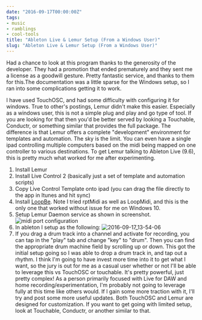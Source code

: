 ```yaml
---
date: "2016-09-17T00:00:00Z"
tags:
- music
- ramblings
- cool-tools
title: "Ableton Live & Lemur Setup (From a Windows User)"
slug: "Ableton Live & Lemur Setup (From a Windows User)"
---
```


Had a chance to look at this program thanks to the generosity of the developer. They had a promotion that ended prematurely and they sent me a license as a goodwill gesture. Pretty fantastic service, and thanks to them for this.The documentation was a little sparse for the Windows setup, so I ran into some complications getting it to work.

I have used TouchOSC, and had some difficulty with configuring it for windows. True to other's postings, Lemur didn't make this easier. Especially as a windows user, this is not a simple plug and play and go type of tool. If you are looking for that then you'd be better served by looking a Touchable, Conductr, or something similar that provides the full package.
The difference is that Lemur offers a complete "development" environment for templates and automation. The sky is the limit. You can even have a single ipad controlling multiple computers based on the midi being mapped on one controller to various destinations.
To get Lemur talking to Ableton Live (9.6), this is pretty much what worked for me after experimenting.

1.  Install Lemur
2.  Install Live Control 2 (basically just a set of template and automation scripts)
3.  Copy Live Control Template onto ipad (you can drag the file directly to the app in Itunes and hit sync)
4.  Install [LoopBe](http://bit.ly/2cyHGLt). Note I tried rptMidi as well as LoopMidi, and this is the only one that worked without issue for me on Windows 10.
5.  Setup Lemur Daemon service as shown in screenshot.
![midi port configuration](/images/2016-09-17_13-49-45.png)
6.  In ableton I setup as the following:
![2016-09-17_13-54-06](/images/2016-09-17_13-54-06.png)
7.  If you drag a drum track into a channel and activate for recording, you can tap in the "play" tab and change "key" to "drum". Then you can find the appropriate drum machine field by scrolling up or down.
This got the initial setup going so I was able to drop a drum track in, and tap out a rhythm. I think I'm going to have invest more time into it to get what I want, so the jury is out for me as a casual user whether or not I'll be able to leverage this vs TouchOSC or touchable. It's pretty powerful, just pretty complex!
As a person primarily focused with Live for DAW and home recording/experimentation, I'm probably not going to leverage fully at this time like others would. If I gain some more traction with it, I'll try and post some more useful updates. Both TouchOSC and Lemur are designed for customization. If you want to get going with limited setup, look at Touchable, Conductr, or another similar to that.
